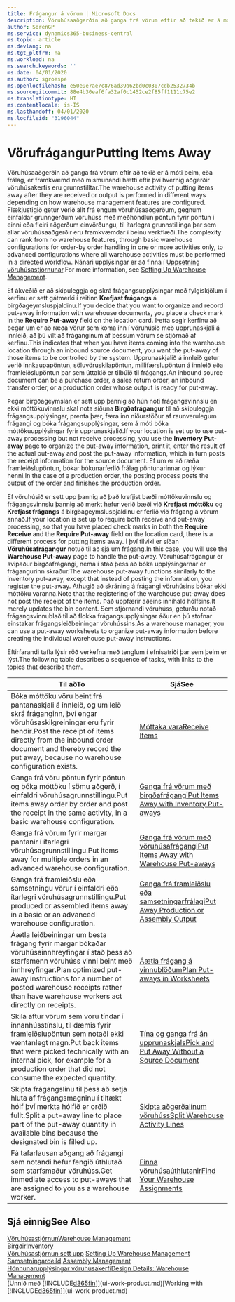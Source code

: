 ```yaml
---
title: Frágangur á vörum | Microsoft Docs
description: Vöruhúsaaðgerðin að ganga frá vörum eftir að tekið er á móti þeim, eða frálag, er framkvæmd með mismunandi hætti eftir því hvernig aðgerðir vöruhúsakerfis eru grunnstilltar.
author: SorenGP
ms.service: dynamics365-business-central
ms.topic: article
ms.devlang: na
ms.tgt_pltfrm: na
ms.workload: na
ms.search.keywords: ''
ms.date: 04/01/2020
ms.author: sgroespe
ms.openlocfilehash: e50e9e7ae7c876ad39a62bd0c0307cdb2532734b
ms.sourcegitcommit: 88e4b30eaf6fa32af0c1452ce2f85ff1111c75e2
ms.translationtype: HT
ms.contentlocale: is-IS
ms.lasthandoff: 04/01/2020
ms.locfileid: "3196044"
---
```

# <a name="putting-items-away"></a><span data-ttu-id="3d6da-103">Vörufrágangur</span><span class="sxs-lookup"><span data-stu-id="3d6da-103">Putting Items Away</span></span>
<span data-ttu-id="3d6da-104">Vöruhúsaaðgerðin að ganga frá vörum eftir að tekið er á móti þeim, eða frálag, er framkvæmd með mismunandi hætti eftir því hvernig aðgerðir vöruhúsakerfis eru grunnstilltar.</span><span class="sxs-lookup"><span data-stu-id="3d6da-104">The warehouse activity of putting items away after they are received or output is performed in different ways depending on how warehouse management features are configured.</span></span> <span data-ttu-id="3d6da-105">Flækjustigið getur verið allt frá engum vöruhúsaaðgerðum, gegnum einfaldar grunngerðum vöruhúss með meðhöndlun pöntun fyrir pöntun í einni eða fleiri aðgerðum einvörðungu, til ítarlegra grunnstillinga þar sem allar vöruhúsaaðgerðir eru framkvæmdar í beinu verkflæði.</span><span class="sxs-lookup"><span data-stu-id="3d6da-105">The complexity can rank from no warehouse features, through basic warehouse configurations for order-by order handling in one or more activities only, to advanced configurations where all warehouse activities must be performed in a directed workflow.</span></span> <span data-ttu-id="3d6da-106">Nánari upplýsingar er að finna í [Uppsetning vöruhúsastjórnunar](warehouse-setup-warehouse.md).</span><span class="sxs-lookup"><span data-stu-id="3d6da-106">For more information, see [Setting Up Warehouse Management](warehouse-setup-warehouse.md).</span></span>

<span data-ttu-id="3d6da-107">Ef ákveðið er að skipuleggja og skrá frágangsupplýsingar með fylgiskjölum í kerfinu er sett gátmerki í reitinn **Krefjast frágangs** á birgðageymsluspjaldinu.</span><span class="sxs-lookup"><span data-stu-id="3d6da-107">If you decide that you want to organize and record put-away information with warehouse documents, you place a check mark in the **Require Put-away** field on the location card.</span></span> <span data-ttu-id="3d6da-108">Þetta segir kerfinu að þegar um er að ræða vörur sem koma inn í vöruhúsið með upprunaskjali á innleið, að þú vilt að fráganginum af þessum vörum sé stjórnað af kerfinu.</span><span class="sxs-lookup"><span data-stu-id="3d6da-108">This indicates that when you have items coming into the warehouse location through an inbound source document, you want the put-away of those items to be controlled by the system.</span></span> <span data-ttu-id="3d6da-109">Upprunaskjalið á innleið getur verið innkaupapöntun, söluvöruskilapöntun, millifærslupöntun á innleið eða framleiðslupöntun þar sem úttakið er tilbúið til frágangs.</span><span class="sxs-lookup"><span data-stu-id="3d6da-109">An inbound source document can be a purchase order, a sales return order, an inbound transfer order, or a production order whose output is ready for put-away.</span></span>  

<span data-ttu-id="3d6da-110">Þegar birgðageymslan er sett upp þannig að hún noti frágangsvinnslu en ekki móttökuvinnslu skal nota síðuna **Birgðafrágangur** til að skipuleggja frágangsupplýsingar, prenta þær, færa inn niðurstöður af raunverulegum frágangi og bóka frágangsupplýsingar, sem á móti bóka móttökuupplýsingar fyrir upprunaskjalið.</span><span class="sxs-lookup"><span data-stu-id="3d6da-110">If your location is set up to use put-away processing but not receive processing, you use the **Inventory Put-away** page to organize the put-away information, print it, enter the result of the actual put-away and post the put-away information, which in turn posts the receipt information for the source document.</span></span> <span data-ttu-id="3d6da-111">Ef um er að ræða framleiðslupöntun, bókar bókunarferlið frálag pöntunarinnar og lýkur henni.</span><span class="sxs-lookup"><span data-stu-id="3d6da-111">In the case of a production order, the posting process posts the output of the order and finishes the production order.</span></span>

<span data-ttu-id="3d6da-112">Ef vöruhúsið er sett upp þannig að það krefjist bæði móttökuvinnslu og frágangsvinnslu þannig að merkt hefur verið bæði við **Krefjast móttöku** og **Krefjast frágangs** á birgðageymsluspjaldinu er ferlið við frágang á vörum annað.</span><span class="sxs-lookup"><span data-stu-id="3d6da-112">If your location is set up to require both receive and put-away processing, so that you have placed check marks in both the **Require Receive** and the **Require Put-away** field on the location card, there is a different process for putting items away.</span></span> <span data-ttu-id="3d6da-113">Í því tilviki er síðan **Vöruhúsafrágangur** notuð til að sjá um frágang.</span><span class="sxs-lookup"><span data-stu-id="3d6da-113">In this case, you will use the **Warehouse Put-away** page to handle the put-away.</span></span> <span data-ttu-id="3d6da-114">Vöruhúsafrágangur er svipaður birgðafrágangi, nema í stað þess að bóka upplýsingarnar er frágangurinn skráður.</span><span class="sxs-lookup"><span data-stu-id="3d6da-114">The warehouse put-away functions similarly to the inventory put-away, except that instead of posting the information, you register the put-away.</span></span> <span data-ttu-id="3d6da-115">Athugið að skráning á frágangi vöruhúsins bókar ekki móttöku varanna.</span><span class="sxs-lookup"><span data-stu-id="3d6da-115">Note that the registering of the warehouse put-away does not post the receipt of the items.</span></span> <span data-ttu-id="3d6da-116">Það uppfærir aðeins innihald hólfsins.</span><span class="sxs-lookup"><span data-stu-id="3d6da-116">It merely updates the bin content.</span></span> <span data-ttu-id="3d6da-117">Sem stjórnandi vöruhúss, geturðu notað frágangsvinnublað til að flokka frágangsupplýsingar áður en þú stofnar einstakar frágangsleiðbeiningar vöruhússins.</span><span class="sxs-lookup"><span data-stu-id="3d6da-117">As a warehouse manager, you can use a put-away worksheets to organize put-away information before creating the individual warehouse put-away instructions.</span></span>

<span data-ttu-id="3d6da-118">Eftirfarandi tafla lýsir röð verkefna með tenglum í efnisatriði þar sem þeim er lýst.</span><span class="sxs-lookup"><span data-stu-id="3d6da-118">The following table describes a sequence of tasks, with links to the topics that describe them.</span></span>   

|<span data-ttu-id="3d6da-119">**Til að**</span><span class="sxs-lookup"><span data-stu-id="3d6da-119">**To**</span></span>|<span data-ttu-id="3d6da-120">**Sjá**</span><span class="sxs-lookup"><span data-stu-id="3d6da-120">**See**</span></span>|  
|------------|-------------|  
|<span data-ttu-id="3d6da-121">Bóka móttöku vöru beint frá pantanaskjali á innleið, og um leið skrá fráganginn, því engar vöruhúsaskilgreiningar eru fyrir hendir.</span><span class="sxs-lookup"><span data-stu-id="3d6da-121">Post the receipt of items directly from the inbound order document and thereby record the put away, because no warehouse configuration exists.</span></span>|[<span data-ttu-id="3d6da-122">Móttaka vara</span><span class="sxs-lookup"><span data-stu-id="3d6da-122">Receive Items</span></span>](warehouse-how-receive-items.md)|  
|<span data-ttu-id="3d6da-123">Ganga frá vöru pöntun fyrir pöntun og bóka móttöku í sömu aðgerð, í einfaldri vöruhúsagrunnstillingu.</span><span class="sxs-lookup"><span data-stu-id="3d6da-123">Put items away order by order and post the receipt in the same activity, in a basic warehouse configuration.</span></span>|[<span data-ttu-id="3d6da-124">Ganga frá vörum með birgðafrágangi</span><span class="sxs-lookup"><span data-stu-id="3d6da-124">Put Items Away with Inventory Put-aways</span></span>](warehouse-how-to-put-items-away-with-inventory-put-aways.md)|  
|<span data-ttu-id="3d6da-125">Ganga frá vörum fyrir margar pantanir í ítarlegri vöruhúsagrunnstillingu.</span><span class="sxs-lookup"><span data-stu-id="3d6da-125">Put items away for multiple orders in an advanced warehouse configuration.</span></span>|[<span data-ttu-id="3d6da-126">Ganga frá vörum með vöruhúsafrágangi</span><span class="sxs-lookup"><span data-stu-id="3d6da-126">Put Items Away with Warehouse Put-aways</span></span>](warehouse-how-to-put-items-away-with-warehouse-put-aways.md)|  
|<span data-ttu-id="3d6da-127">Ganga frá framleiðslu eða samsetningu vörur í einfaldri eða ítarlegri vöruhúsagrunnstillingu.</span><span class="sxs-lookup"><span data-stu-id="3d6da-127">Put produced or assembled items away in a basic or an advanced warehouse configuration.</span></span>|[<span data-ttu-id="3d6da-128">Ganga frá framleiðslu eða samsetningarfrálagi</span><span class="sxs-lookup"><span data-stu-id="3d6da-128">Put Away Production or Assembly Output</span></span>](warehouse-how-to-put-away-production-output.md)|
|<span data-ttu-id="3d6da-129">Áætla leiðbeiningar um besta frágang fyrir margar bókaðar vöruhúsainnhreyfingar í stað þess að starfsmenn vöruhúss vinni beint með innhreyfingar.</span><span class="sxs-lookup"><span data-stu-id="3d6da-129">Plan optimized put-away instructions for a number of posted warehouse receipts rather than have warehouse workers act directly on receipts.</span></span>|[<span data-ttu-id="3d6da-130">Áætla frágang á vinnublöðum</span><span class="sxs-lookup"><span data-stu-id="3d6da-130">Plan Put-aways in Worksheets</span></span>](warehouse-how-to-plan-put-aways-in-worksheets.md)|  
|<span data-ttu-id="3d6da-131">Skila aftur vörum sem voru tíndar í innanhússtínslu, til dæmis fyrir framleiðslupöntun sem notaði ekki væntanlegt magn.</span><span class="sxs-lookup"><span data-stu-id="3d6da-131">Put back items that were picked technically with an internal pick, for example for a production order that did not consume the expected quantity.</span></span>|[<span data-ttu-id="3d6da-132">Tína og ganga frá án upprunaskjals</span><span class="sxs-lookup"><span data-stu-id="3d6da-132">Pick and Put Away Without a Source Document</span></span>](warehouse-how-to-create-put-aways-from-internal-put-aways.md)|
|<span data-ttu-id="3d6da-133">Skipta frágangslínu til þess að setja hluta af frágangsmagninu í tiltækt hólf því merkta hólfið er orðið fullt.</span><span class="sxs-lookup"><span data-stu-id="3d6da-133">Split a put-away line to place part of the put-away quantity in available bins because the designated bin is filled up.</span></span>|[<span data-ttu-id="3d6da-134">Skipta aðgerðalínum vöruhúss</span><span class="sxs-lookup"><span data-stu-id="3d6da-134">Split Warehouse Activity Lines</span></span>](warehouse-how-to-split-warehouse-activity-lines.md)|
|<span data-ttu-id="3d6da-135">Fá tafarlausan aðgang að frágangi sem notandi hefur fengið úthlutað sem starfsmaður vöruhúss.</span><span class="sxs-lookup"><span data-stu-id="3d6da-135">Get immediate access to put-aways that are assigned to you as a warehouse worker.</span></span>|[<span data-ttu-id="3d6da-136">Finna vöruhúsaúthlutanir</span><span class="sxs-lookup"><span data-stu-id="3d6da-136">Find Your Warehouse Assignments</span></span>](warehouse-how-to-find-your-warehouse-assignments.md)|    

## <a name="see-also"></a><span data-ttu-id="3d6da-137">Sjá einnig</span><span class="sxs-lookup"><span data-stu-id="3d6da-137">See Also</span></span>  
[<span data-ttu-id="3d6da-138">Vöruhúsastjórnun</span><span class="sxs-lookup"><span data-stu-id="3d6da-138">Warehouse Management</span></span>](warehouse-manage-warehouse.md)  
[<span data-ttu-id="3d6da-139">Birgðir</span><span class="sxs-lookup"><span data-stu-id="3d6da-139">Inventory</span></span>](inventory-manage-inventory.md)  
<span data-ttu-id="3d6da-140">[Vöruhúsastjórnun sett upp](warehouse-setup-warehouse.md)   </span><span class="sxs-lookup"><span data-stu-id="3d6da-140">[Setting Up Warehouse Management](warehouse-setup-warehouse.md)   </span></span>  
<span data-ttu-id="3d6da-141">[Samsetningardeild](assembly-assemble-items.md)  </span><span class="sxs-lookup"><span data-stu-id="3d6da-141">[Assembly Management](assembly-assemble-items.md)  </span></span>  
[<span data-ttu-id="3d6da-142">Hönnunarupplýsingar vöruhúsakerfi</span><span class="sxs-lookup"><span data-stu-id="3d6da-142">Design Details: Warehouse Management</span></span>](design-details-warehouse-management.md)  
<span data-ttu-id="3d6da-143">[Unnið með [!INCLUDE[d365fin](includes/d365fin_md.md)]](ui-work-product.md)</span><span class="sxs-lookup"><span data-stu-id="3d6da-143">[Working with [!INCLUDE[d365fin](includes/d365fin_md.md)]](ui-work-product.md)</span></span>  
